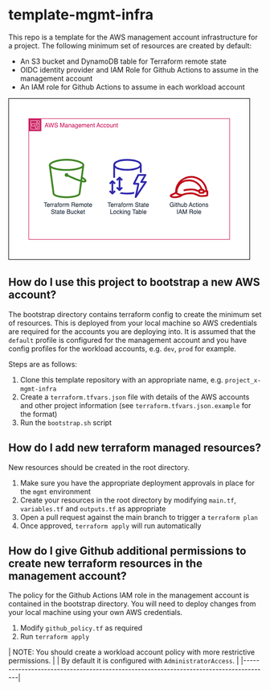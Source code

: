 # template-mgmt-infra

This repo is a template for the AWS management account infrastructure for a project. The following minimum set of resources are created by default:
- An S3 bucket and DynamoDB table for Terraform remote state
- OIDC identity provider and IAM Role for Github Actions to assume in the management account
- An IAM role for Github Actions to assume in each workload account

![Management Infrastructure](mgmt-infra.png)


## How do I use this project to bootstrap a new AWS account?

The bootstrap directory contains terraform config to create the minimum set of resources. This is deployed from your local machine so AWS credentials are required for the accounts you are deploying into. It is assumed that the `default` profile is configured for the management account and you have config profiles for the workload accounts, e.g. `dev`, `prod` for example.

Steps are as follows:

1. Clone this template repository with an appropriate name, e.g. `project_x-mgmt-infra`
2. Create a `terraform.tfvars.json` file with details of the AWS accounts and other project information (see `terraform.tfvars.json.example` for the format)
3. Run the `bootstrap.sh` script


## How do I add new terraform managed resources?

New resources should be created in the root directory.

1. Make sure you have the appropriate deployment approvals in place for the `mgmt` environment
2. Create your resources in the root directory by modifying `main.tf`, `variables.tf` and `outputs.tf` as appropriate
3. Open a pull request against the main branch to trigger a `terraform plan` 
4. Once approved, `terraform apply` will run automatically


## How do I give Github additional permissions to create new terraform resources in the management account?

The policy for the Github Actions IAM role in the management account is contained in the bootstrap directory. You will need to deploy changes from your local machine using your own AWS credentials.

1. Modify `github_policy.tf` as required
2. Run `terraform apply`

| NOTE: You should create a workload account policy with more restrictive permissions. |
| By default it is configured with `AdministratorAccess`.                              |
|--------------------------------------------------------------------------------------|
